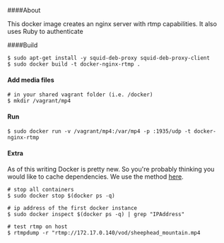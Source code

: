 
####About 

This docker image creates an nginx server with rtmp capabilities.  It also uses Ruby to authenticate 


####Build
```
$ sudo apt-get install -y squid-deb-proxy squid-deb-proxy-client
$ sudo docker build -t docker-nginx-rtmp .
```

#### Add media files
```
# in your shared vagrant folder (i.e. /docker)
$ mkdir /vagrant/mp4
```

#### Run
```
$ sudo docker run -v /vagrant/mp4:/var/mp4 -p :1935/udp -t docker-nginx-rtmp
```

#### Extra

As of this writing Docker is pretty new.  So you're probably thinking you would like to cache dependencies.  We use the method [here](https://vilimpoc.org/blog/2013/09/13/setting-up-docker-and-buildbot/).

```
# stop all containers
$ sudo docker stop $(docker ps -q)

# ip address of the first docker instance
$ sudo docker inspect $(docker ps -q) | grep "IPAddress"

# test rtmp on host
$ rtmpdump -r "rtmp://172.17.0.140/vod/sheephead_mountain.mp4
```
